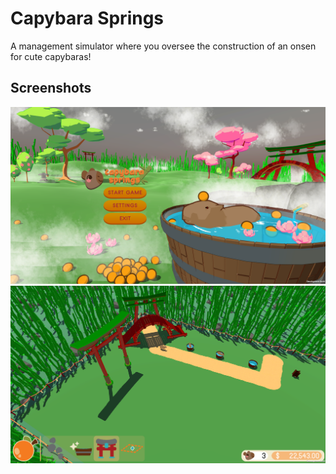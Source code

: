 # Capybara Springs

A management simulator where you oversee the construction of an onsen for cute capybaras!


## Screenshots 

![Screenshots 1](/screenshot-1.png)
![Screenshots 2](/screenshot-2.png)
